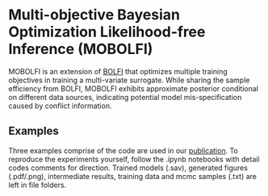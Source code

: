 # Multi-objective Bayesian Optimization Likelihood-free Inference (MOBOLFI)

MOBOLFI is an extension of [BOLFI](https://github.com/elfi-dev/notebooks/blob/master/BOLFI.ipynb) that optimizes multiple training objectives in training a multi-variate surrogate. While sharing the sample efficiency from BOLFI, MOBOLFI exhibits approximate posterior conditional on different data sources, indicating potential model mis-specification caused by conflict information.

## Examples
Three examples comprise of the code are used in our [publication](https://arxiv.org/abs/2409.01735). To reproduce the experiments yourself, follow the .ipynb notebooks with detail codes comments for direction. Trained models (.sav), generated figures (.pdf/.png), intermediate results, training data and mcmc samples (.txt) are left in file folders.





